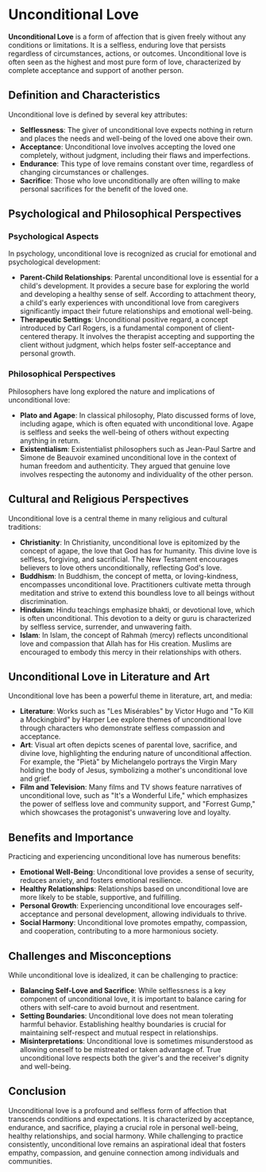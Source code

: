 # Unconditional Love

**Unconditional Love** is a form of affection that is given freely without any conditions or limitations. It is a selfless, enduring love that persists regardless of circumstances, actions, or outcomes. Unconditional love is often seen as the highest and most pure form of love, characterized by complete acceptance and support of another person.

## Definition and Characteristics

Unconditional love is defined by several key attributes:

- **Selflessness**: The giver of unconditional love expects nothing in return and places the needs and well-being of the loved one above their own.
- **Acceptance**: Unconditional love involves accepting the loved one completely, without judgment, including their flaws and imperfections.
- **Endurance**: This type of love remains constant over time, regardless of changing circumstances or challenges.
- **Sacrifice**: Those who love unconditionally are often willing to make personal sacrifices for the benefit of the loved one.

## Psychological and Philosophical Perspectives

### Psychological Aspects

In psychology, unconditional love is recognized as crucial for emotional and psychological development:

- **Parent-Child Relationships**: Parental unconditional love is essential for a child's development. It provides a secure base for exploring the world and developing a healthy sense of self. According to attachment theory, a child's early experiences with unconditional love from caregivers significantly impact their future relationships and emotional well-being.
- **Therapeutic Settings**: Unconditional positive regard, a concept introduced by Carl Rogers, is a fundamental component of client-centered therapy. It involves the therapist accepting and supporting the client without judgment, which helps foster self-acceptance and personal growth.

### Philosophical Perspectives

Philosophers have long explored the nature and implications of unconditional love:

- **Plato and Agape**: In classical philosophy, Plato discussed forms of love, including agape, which is often equated with unconditional love. Agape is selfless and seeks the well-being of others without expecting anything in return.
- **Existentialism**: Existentialist philosophers such as Jean-Paul Sartre and Simone de Beauvoir examined unconditional love in the context of human freedom and authenticity. They argued that genuine love involves respecting the autonomy and individuality of the other person.

## Cultural and Religious Perspectives

Unconditional love is a central theme in many religious and cultural traditions:

- **Christianity**: In Christianity, unconditional love is epitomized by the concept of agape, the love that God has for humanity. This divine love is selfless, forgiving, and sacrificial. The New Testament encourages believers to love others unconditionally, reflecting God's love.
- **Buddhism**: In Buddhism, the concept of metta, or loving-kindness, encompasses unconditional love. Practitioners cultivate metta through meditation and strive to extend this boundless love to all beings without discrimination.
- **Hinduism**: Hindu teachings emphasize bhakti, or devotional love, which is often unconditional. This devotion to a deity or guru is characterized by selfless service, surrender, and unwavering faith.
- **Islam**: In Islam, the concept of Rahmah (mercy) reflects unconditional love and compassion that Allah has for His creation. Muslims are encouraged to embody this mercy in their relationships with others.

## Unconditional Love in Literature and Art

Unconditional love has been a powerful theme in literature, art, and media:

- **Literature**: Works such as "Les Misérables" by Victor Hugo and "To Kill a Mockingbird" by Harper Lee explore themes of unconditional love through characters who demonstrate selfless compassion and acceptance.
- **Art**: Visual art often depicts scenes of parental love, sacrifice, and divine love, highlighting the enduring nature of unconditional affection. For example, the "Pietà" by Michelangelo portrays the Virgin Mary holding the body of Jesus, symbolizing a mother's unconditional love and grief.
- **Film and Television**: Many films and TV shows feature narratives of unconditional love, such as "It's a Wonderful Life," which emphasizes the power of selfless love and community support, and "Forrest Gump," which showcases the protagonist's unwavering love and loyalty.

## Benefits and Importance

Practicing and experiencing unconditional love has numerous benefits:

- **Emotional Well-Being**: Unconditional love provides a sense of security, reduces anxiety, and fosters emotional resilience.
- **Healthy Relationships**: Relationships based on unconditional love are more likely to be stable, supportive, and fulfilling.
- **Personal Growth**: Experiencing unconditional love encourages self-acceptance and personal development, allowing individuals to thrive.
- **Social Harmony**: Unconditional love promotes empathy, compassion, and cooperation, contributing to a more harmonious society.

## Challenges and Misconceptions

While unconditional love is idealized, it can be challenging to practice:

- **Balancing Self-Love and Sacrifice**: While selflessness is a key component of unconditional love, it is important to balance caring for others with self-care to avoid burnout and resentment.
- **Setting Boundaries**: Unconditional love does not mean tolerating harmful behavior. Establishing healthy boundaries is crucial for maintaining self-respect and mutual respect in relationships.
- **Misinterpretations**: Unconditional love is sometimes misunderstood as allowing oneself to be mistreated or taken advantage of. True unconditional love respects both the giver's and the receiver's dignity and well-being.

## Conclusion

Unconditional love is a profound and selfless form of affection that transcends conditions and expectations. It is characterized by acceptance, endurance, and sacrifice, playing a crucial role in personal well-being, healthy relationships, and social harmony. While challenging to practice consistently, unconditional love remains an aspirational ideal that fosters empathy, compassion, and genuine connection among individuals and communities.